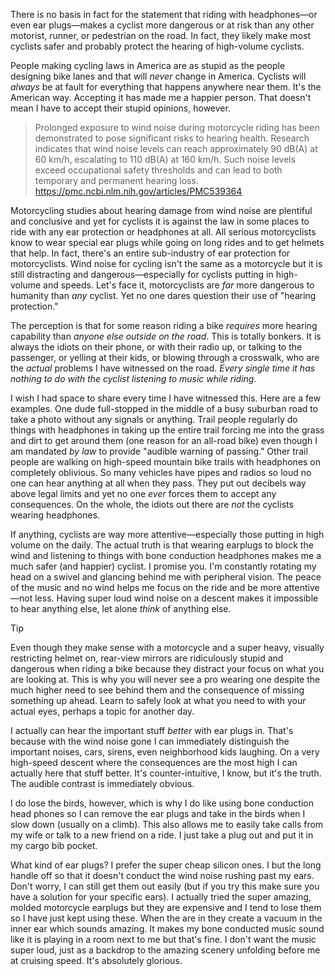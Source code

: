 There is no basis in fact for the statement that riding with headphones—or even ear plugs—makes a cyclist more dangerous or at risk than any other motorist, runner, or pedestrian on the road. In fact, they likely make most cyclists safer and probably protect the hearing of high-volume cyclists.

People making cycling laws in America are as stupid as the people designing bike lanes and that will _never_ change in America. Cyclists will _always_ be at fault for everything that happens anywhere near them. It's the American way. Accepting it has made me a happier person. That doesn't mean I have to accept their stupid opinions, however.

> Prolonged exposure to wind noise during motorcycle riding has been demonstrated to pose significant risks to hearing health. Research indicates that wind noise levels can reach approximately 90 dB(A) at 60 km/h, escalating to 110 dB(A) at 160 km/h. Such noise levels exceed occupational safety thresholds and can lead to both temporary and permanent hearing loss. https://pmc.ncbi.nlm.nih.gov/articles/PMC539364

Motorcycling studies about hearing damage from wind noise are plentiful and conclusive and yet for cyclists it is against the law in some places to ride with any ear protection or headphones at all. All serious motorcyclists know to wear special ear plugs while going on long rides and to get helmets that help. In fact, there's an entire sub-industry of ear protection for motorcyclists. Wind noise for cycling isn't the same as a motorcycle but it is still distracting and dangerous—especially for cyclists putting in high-volume and speeds. Let's face it, motorcyclists are _far_ more dangerous to humanity than _any_ cyclist. Yet no one dares question their use of "hearing protection."

The perception is that for some reason riding a bike _requires_ more hearing capability than _anyone else outside on the road_. This is totally bonkers. It is always the idiots on their phone, or with their radio up, or talking to the passenger, or yelling at their kids, or blowing through a crosswalk, who are the _actual_ problems I have witnessed on the road. *Every single time it has nothing to do with the cyclist listening to music while riding.*

I wish I had space to share every time I have witnessed this. Here are a few examples. One dude full-stopped in the middle of a busy suburban road to take a photo without any signals or anything. Trail people regularly do things with headphones in taking up the entire trail forcing me into the grass and dirt to get around them (one reason for an all-road bike) even though I am mandated _by law_ to provide "audible warning of passing." Other trail people are walking on high-speed mountain bike trails with headphones on completely oblivious. So many vehicles have pipes and radios so loud no one can hear anything at all when they pass. They put out decibels way above legal limits and yet no one _ever_ forces them to accept any consequences. On the whole, the idiots out there are _not_ the cyclists wearing headphones.

 If anything, cyclists are way more attentive—especially those putting in high volume on the daily. The actual truth is that wearing earplugs to block the wind and listening to things with bone conduction headphones makes me a much safer (and happier) cyclist. I promise you. I'm constantly rotating my head on a swivel and glancing behind me with peripheral vision.  The peace of the music and no wind helps me focus on the ride and be more attentive—not less. Having super loud wind noise on a descent makes it impossible to hear anything else, let alone *think* of anything else.

> [!TIP]
>  Even though they make sense with a motorcycle and a super heavy, visually restricting helmet on, rear-view mirrors are ridiculously stupid and dangerous when riding a bike because they distract your focus on what you are looking at. This is why you will never see a pro wearing one despite the much higher need to see behind them and the consequence of missing something up ahead. Learn to safely look at what you need to with your actual eyes, perhaps a topic for another day.

I actually can hear the important stuff _better_ with ear plugs in. That's because with the wind noise gone I can immediately distinguish the important noises, cars, sirens, even neighborhood kids laughing. On a very high-speed descent where the consequences are the most high I can actually here that stuff better. It's counter-intuitive, I know, but it's the truth. The audible contrast is immediately obvious. 

I do lose the birds, however, which is why I do like using bone conduction head phones so I can remove the ear plugs and take in the birds when I slow down (usually on a climb). This also allows me to easily take calls from my wife or talk to a new friend on a ride. I just take a plug out and put it in my cargo bib pocket.

What kind of ear plugs? I prefer the super cheap silicon ones. I but the long handle off so that it doesn't conduct the wind noise rushing past my ears. Don't worry, I can still get them out easily (but if you try this make sure you have a solution for your specific ears). I actually tried the super amazing, molded motorcycle earplugs but they are expensive and I tend to lose them so I have just kept using these. When the are in they create a vacuum in the inner ear which sounds amazing. It makes my bone conducted music sound like it is playing in a room next to me but that's fine. I don't want the music super loud, just as a backdrop to the amazing scenery unfolding before me at cruising speed. It's absolutely glorious. 